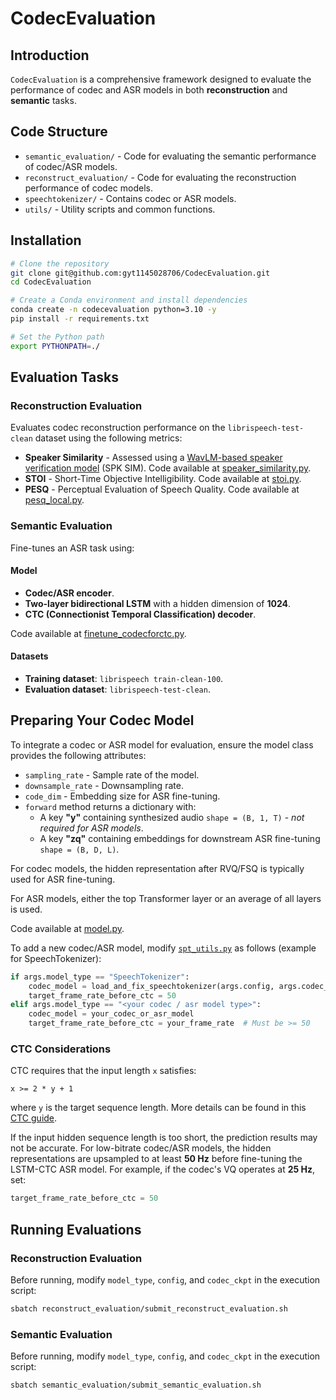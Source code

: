 # CodecEvaluation

## Introduction

`CodecEvaluation` is a comprehensive framework designed to evaluate the performance of codec and ASR models in both **reconstruction** and **semantic** tasks.

## Code Structure
- `semantic_evaluation/` - Code for evaluating the semantic performance of codec/ASR models.
- `reconstruct_evaluation/` - Code for evaluating the reconstruction performance of codec models.
- `speechtokenizer/` - Contains codec or ASR models.
- `utils/` - Utility scripts and common functions.

## Installation

```bash
# Clone the repository
git clone git@github.com:gyt1145028706/CodecEvaluation.git
cd CodecEvaluation

# Create a Conda environment and install dependencies
conda create -n codecevaluation python=3.10 -y
pip install -r requirements.txt

# Set the Python path
export PYTHONPATH=./
```

## Evaluation Tasks

### Reconstruction Evaluation
Evaluates codec reconstruction performance on the `librispeech-test-clean` dataset using the following metrics:
- **Speaker Similarity** - Assessed using a [WavLM-based speaker verification model](https://huggingface.co/Dongchao/UniAudio/resolve/main/wavlm_large_finetune.pth) (SPK SIM). Code available at [speaker_similarity.py](reconstruct_evaluation/speaker_similarity.py).
- **STOI** - Short-Time Objective Intelligibility. Code available at [stoi.py](reconstruct_evaluation/stoi.py).
- **PESQ** - Perceptual Evaluation of Speech Quality. Code available at [pesq_local.py](reconstruct_evaluation/pesq_local.py).

### Semantic Evaluation
Fine-tunes an ASR task using:

#### Model
- **Codec/ASR encoder**.
- **Two-layer bidirectional LSTM** with a hidden dimension of **1024**.
- **CTC (Connectionist Temporal Classification) decoder**.

Code available at [finetune_codecforctc.py](semantic_evaluation/finetune_codecforctc.py).

#### Datasets
- **Training dataset**: `librispeech train-clean-100`.
- **Evaluation dataset**: `librispeech-test-clean`.

## Preparing Your Codec Model
To integrate a codec or ASR model for evaluation, ensure the model class provides the following attributes:
- `sampling_rate` - Sample rate of the model.
- `downsample_rate` - Downsampling rate.
- `code_dim` - Embedding size for ASR fine-tuning.
- `forward` method returns a dictionary with:
  - A key **"y"** containing synthesized audio `shape = (B, 1, T)` - *not required for ASR models*.
  - A key **"zq"** containing embeddings for downstream ASR fine-tuning `shape = (B, D, L)`.

For codec models, the hidden representation after RVQ/FSQ is typically used for ASR fine-tuning.

For ASR models, either the top Transformer layer or an average of all layers is used.

Code available at [model.py](speechtokenizer/model.py).

To add a new codec/ASR model, modify [`spt_utils.py`](./utils/spt_utils.py) as follows (example for SpeechTokenizer):

```python
if args.model_type == "SpeechTokenizer":
    codec_model = load_and_fix_speechtokenizer(args.config, args.codec_ckpt)
    target_frame_rate_before_ctc = 50
elif args.model_type == "<your codec / asr model type>":
    codec_model = your_codec_or_asr_model
    target_frame_rate_before_ctc = your_frame_rate  # Must be >= 50
```

### CTC Considerations
CTC requires that the input length `x` satisfies:
```
x >= 2 * y + 1
```
where `y` is the target sequence length. More details can be found in this [CTC guide](https://distill.pub/2017/ctc/).

If the input hidden sequence length is too short, the prediction results may not be accurate. 
For low-bitrate codec/ASR models, the hidden representations are upsampled to at least **50 Hz** before fine-tuning the LSTM-CTC ASR model. 
For example, if the codec's VQ operates at **25 Hz**, set:
```python
target_frame_rate_before_ctc = 50
```

## Running Evaluations

### Reconstruction Evaluation
Before running, modify `model_type`, `config`, and `codec_ckpt` in the execution script:
```bash
sbatch reconstruct_evaluation/submit_reconstruct_evaluation.sh
```

### Semantic Evaluation
Before running, modify `model_type`, `config`, and `codec_ckpt` in the execution script:
```bash
sbatch semantic_evaluation/submit_semantic_evaluation.sh
```
